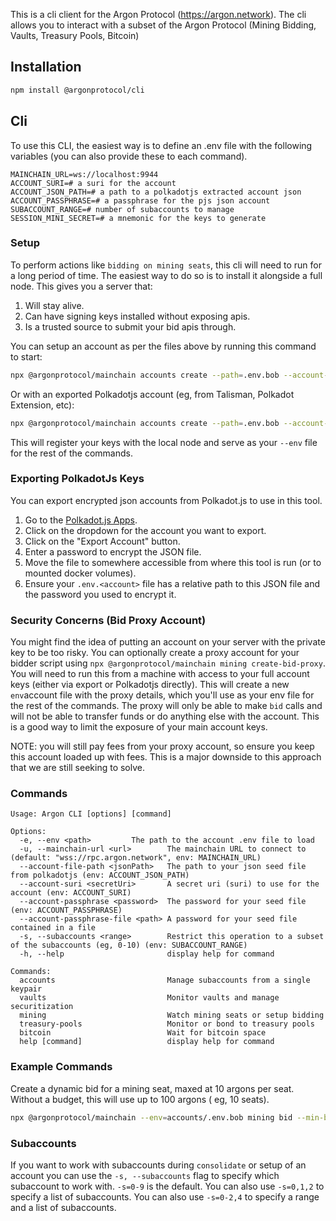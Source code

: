This is a cli client for the Argon Protocol (https://argon.network). The cli allows you to interact with a subset of the Argon Protocol (Mining Bidding, Vaults, Treasury Pools, Bitcoin)

## Installation

```bash
npm install @argonprotocol/cli
```

## Cli

To use this CLI, the easiest way is to define an .env file with the following variables (you can
also provide these to each command).

```env
MAINCHAIN_URL=ws://localhost:9944
ACCOUNT_SURI=# a suri for the account
ACCOUNT_JSON_PATH=# a path to a polkadotjs extracted account json
ACCOUNT_PASSPHRASE=# a passphrase for the pjs json account
SUBACCOUNT_RANGE=# number of subaccounts to manage
SESSION_MINI_SECRET=# a mnemonic for the keys to generate
```

### Setup

To perform actions like `bidding on mining seats`, this cli will need to run for a long period of
time. The easiest way to do so is to install it alongside a full node. This gives you a server that:

1. Will stay alive.
2. Can have signing keys installed without exposing apis.
3. Is a trusted source to submit your bid apis through.

You can setup an account as per the files above by running this command to start:

```bash
npx @argonprotocol/mainchain accounts create --path=.env.bob --account-suri=//Bob --register-keys=http://localhost:9944
```

Or with an exported Polkadotjs account (eg, from Talisman, Polkadot Extension, etc):

```bash
npx @argonprotocol/mainchain accounts create --path=.env.bob --account-file-path=./bob.json --account-passphrase=1234 --register-keys=http://localhost:9944
```

This will register your keys with the local node and serve as your `--env` file for the rest of the
commands.

### Exporting PolkadotJs Keys

You can export encrypted json accounts from Polkadot.js to use in this tool.

1. Go to the [Polkadot.js Apps](https://polkadot.js.org/apps/#/accounts).
2. Click on the dropdown for the account you want to export.
3. Click on the "Export Account" button.
4. Enter a password to encrypt the JSON file.
5. Move the file to somewhere accessible from where this tool is run (or to mounted docker volumes).
6. Ensure your `.env.<account>` file has a relative path to this JSON file and the password you used
   to encrypt it.

### Security Concerns (Bid Proxy Account)

You might find the idea of putting an account on your server with the private key to be too risky.
You can optionally create a proxy account for your bidder script using
`npx @argonprotocol/mainchain mining create-bid-proxy`. You will need to run this from a machine
with access to your full account keys (either via export or Polkadotjs directly). This will create a
new `env`account file with the proxy details, which you'll use as your env file for the rest of the
commands. The proxy will only be able to make `bid` calls and will not be able to transfer funds or
do anything else with the account. This is a good way to limit the exposure of your main account
keys.

NOTE: you will still pay fees from your proxy account, so ensure you keep this account loaded up
with fees. This is a major downside to this approach that we are still seeking to solve.

### Commands

```
Usage: Argon CLI [options] [command]

Options:
  -e, --env <path>         The path to the account .env file to load
  -u, --mainchain-url <url>        The mainchain URL to connect to (default: "wss://rpc.argon.network", env: MAINCHAIN_URL)
  --account-file-path <jsonPath>   The path to your json seed file from polkadotjs (env: ACCOUNT_JSON_PATH)
  --account-suri <secretUri>       A secret uri (suri) to use for the account (env: ACCOUNT_SURI)
  --account-passphrase <password>  The password for your seed file (env: ACCOUNT_PASSPHRASE)
  --account-passphrase-file <path> A password for your seed file contained in a file
  -s, --subaccounts <range>        Restrict this operation to a subset of the subaccounts (eg, 0-10) (env: SUBACCOUNT_RANGE)
  -h, --help                       display help for command

Commands:
  accounts                         Manage subaccounts from a single keypair
  vaults                           Monitor vaults and manage securitization
  mining                           Watch mining seats or setup bidding
  treasury-pools                   Monitor or bond to treasury pools
  bitcoin                          Wait for bitcoin space
  help [command]                   display help for command
```

### Example Commands

Create a dynamic bid for a mining seat, maxed at 10 argons per seat. Without a budget, this will use
up to 100 argons ( eg, 10 seats).

```bash
npx @argonprotocol/mainchain --env=accounts/.env.bob mining bid --min-bid=1 --max-bid=10 --bid-increment=0.1
```

### Subaccounts

If you want to work with subaccounts during `consolidate` or setup of an account you can use the
`-s, --subaccounts` flag to specify which subaccount to work with. `-s=0-9` is the default. You can
also use `-s=0,1,2` to specify a list of subaccounts. You can also use `-s=0-2,4` to specify a range
and a list of subaccounts.
